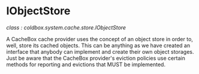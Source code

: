 # IObjectStore

*class : coldbox.system.cache.store.IObjectStore*

A CacheBox cache provider uses the concept of an object store in order to, well, store its cached objects. This can be anything as we have created an interface that anybody can implement and create their own object storages. Just be aware that the CacheBox provider's eviction policies use certain methods for reporting and evictions that MUST be implemented.


